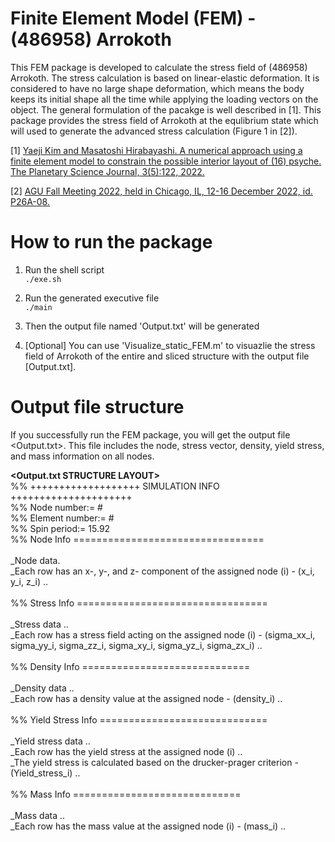 # Finite Element Model (FEM) - (486958) Arrokoth

This FEM package is developed to calculate the stress field of (486958) Arrokoth. 
The stress calculation is based on linear-elastic deformation. 
It is considered to have no large shape deformation, which means the body keeps its initial shape all the time while applying the loading vectors on the object. 
The general formulation of the pacakge is well described in [1]. 
This package provides the stress field of Arrokoth at the equlibrium state which will used to generate the advanced stress calculation (Figure 1 in [2]).


[1] [Yaeji Kim and Masatoshi Hirabayashi. A numerical approach using a finite element model to constrain the possible interior layout of (16) psyche. The Planetary Science Journal, 3(5):122, 2022.](https://iopscience.iop.org/article/10.3847/PSJ/ac6b39/meta) 

[2] [AGU Fall Meeting 2022, held in Chicago, IL, 12-16 December 2022, id. P26A-08.](https://baas.aas.org/pub/2022n8i410p01/release/1)


# How to run the package
1. Run the shell script <br/>
```./exe.sh```

2. Run the generated executive file <br/>
```./main```

3. Then the output file named 'Output.txt' will be generated <br/>
4. [Optional] You can use 'Visualize_static_FEM.m' to visuazlie the stress field of Arrokoth of the entire and sliced structure with the output file [Output.txt].


# Output file structure

If you successfully run the FEM package, you will get the output file <Output.txt>. This file includes the node, stress vector, density, yield stress, and mass information on all nodes.

**<Output.txt STRUCTURE LAYOUT>** <br/>
%% +++++++++++++++++++ SIMULATION INFO +++++++++++++++++++++ <br/>
%% Node    number:= # <br/>
%% Element number:= # <br/>
%% Spin period:= 15.92 <br/>
%% Node Info ================================= <br/> <br/>
_Node data. <br/>
_Each row has an x-, y-, and z- component of the assigned node (i) - (x_i, y_i, z_i) .. <br/> <br/>
%% Stress Info ================================= <br/> <br/>
_Stress data .. <br/>
_Each row has a stress field acting on the assigned node (i) - (sigma_xx_i, sigma_yy_i, sigma_zz_i, sigma_xy_i, sigma_yz_i, sigma_zx_i) .. <br/> <br/>
%% Density Info ============================= <br/> <br/>
_Density data .. <br/>
_Each row has a density value at the assigned node - (density_i) .. <br/> <br/>
%%  Yield Stress Info ============================= <br/> <br/>
_Yield stress data .. <br/>
_Each row has the yield stress at the assigned node (i) ..  <br/>
_The yield stress is calculated based on the drucker-prager criterion - (Yield_stress_i) ..  <br/> <br/>
%% Mass Info ============================= <br/> <br/>
_Mass data .. <br/>
_Each row has the mass value at the assigned node (i) - (mass_i) ..  <br/>






